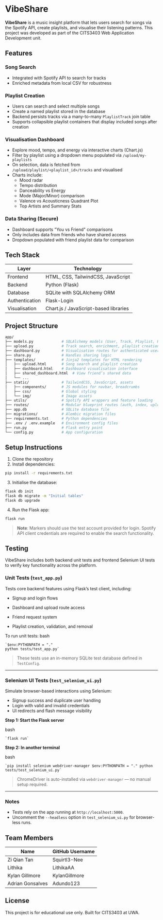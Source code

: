 # VibeShare

**VibeShare** is a music insight platform that lets users search for songs via the Spotify API, create playlists, and visualise their listening patterns. This project was developed as part of the CITS3403 Web Application Development unit.

## Features

### Song Search
- Integrated with Spotify API to search for tracks
- Enriched metadata from local CSV for robustness

### Playlist Creation
- Users can search and select multiple songs
- Create a named playlist stored in the database
- Backend persists tracks via a many-to-many `PlaylistTrack` join table
- Supports collapsible playlist containers that display included songs after creation

### Visualisation Dashboard
- Explore mood, tempo, and energy via interactive charts (Chart.js)
- Filter by playlist using a dropdown menu populated via `/upload/my-playlists`
- On selection, data is fetched from `/upload/playlist/<playlist_id>/tracks` and visualised
- Charts include:
  - Mood radar
  - Tempo distribution
  - Danceability vs Energy
  - Mode (Major/Minor) comparison
  - Valence vs Acousticness Quadrant Plot 
  - Top Artists and Summary Stats

### Data Sharing (Secure)
- Dashboard supports "You vs Friend" comparisons
- Only includes data from friends who have shared access
- Dropdown populated with friend playlist data for comparison

## Tech Stack

| Layer           | Technology                             |
|-----------------|----------------------------------------|
| Frontend        | HTML, CSS, TailwindCSS, JavaScript    |
| Backend         | Python (Flask)                         |
| Database        | SQLite with SQLAlchemy ORM             |
| Authentication  | Flask-Login                           |
| Visualisation   | Chart.js / JavaScript-based libraries  |

## Project Structure

```bash
app/
├── models.py             # SQLAlchemy models (User, Track, Playlist, PlaylistTrack, Share, etc.)
├── upload.py             # Track search, enrichment, playlist creation endpoints
├── dashboard.py          # Visualisation routes for authenticated users
├── share.py              # Handles sharing logic
├── templates/            # Jinja2 templates for HTML rendering
│   ├── upload.html       # Song search and playlist creation
│   ├── dashboard.html    # Dashboard visualisation interface
│   ├── shared_dashboard.html  # View friend’s shared data
│   └── ...
├── static/               # TailwindCSS, JavaScript, assets
│   ├── components/       # JS modules for navbar, breadcrumbs
│   ├── css/              # Global styling
│   └── img/              # Image assets
├── utils/                # Spotify API wrappers and feature loading
├── routes/               # Modular blueprint routes (auth, index, upload, share)
├── app.db                # SQLite database file
├── migrations/           # Alembic migration files
├── requirements.txt      # Python dependencies
├── .env / .env.example   # Environment config files
├── run.py                # Flask entry point
└── config.py             # App configuration
```

## Setup Instructions

1. Clone the repository
2. Install dependencies:
```bash
pip install -r requirements.txt
```
3. Initialise the database:
```bash
flask db init
flask db migrate -m "Initial tables"
flask db upgrade
```
4. Run the Flask app:
```bash
flask run
```

> **Note**: Markers should use the test account provided for login. Spotify API client credentials are required to enable the search functionality.

## Testing

VibeShare includes both backend unit tests and frontend Selenium UI tests to verify key functionality across the platform.

### Unit Tests (`test_app.py`)
Tests core backend features using Flask’s test client, including:

*   Signup and login flows

*    Dashboard and upload route access

* Friend request system

* Playlist creation, validation, and removal

To run unit tests:
bash
```
`$env:PYTHONPATH = "." 
python tests/test_app.py`
```
> These tests use an in-memory SQLite test database defined in `TestConfig`.

* * *

### Selenium UI Tests (`test_selenium_ui.py`)

Simulate browser-based interactions using Selenium:

* Signup success and duplicate user handling
* Login with valid and invalid credentials
* UI redirects and flash message visibility

**Step 1: Start the Flask server**

bash
```
`flask run`
```
**Step 2: In another terminal**

bash
```
`pip install selenium webdriver-manager $env:PYTHONPATH = "." python tests/test_selenium_ui.py`
```
> ChromeDriver is auto-installed via `webdriver-manager` — no manual setup required.
* * *
### Notes

* Tests rely on the app running at `http://localhost:5000`.
* Uncomment the `--headless` option in `test_selenium_ui.py` for browser-less runs.


## Team Members

| Name             | GitHub Username   |
|------------------|-------------------|
| Zi Qian Tan      | Squirtl3-Nee      |
| Lithika          | LithikaAA         |
| Kylan Gillmore   | KylanGillmore     |
| Adrian Gonsalves | Adundo123         |

## License
This project is for educational use only. Built for CITS3403 at UWA.
